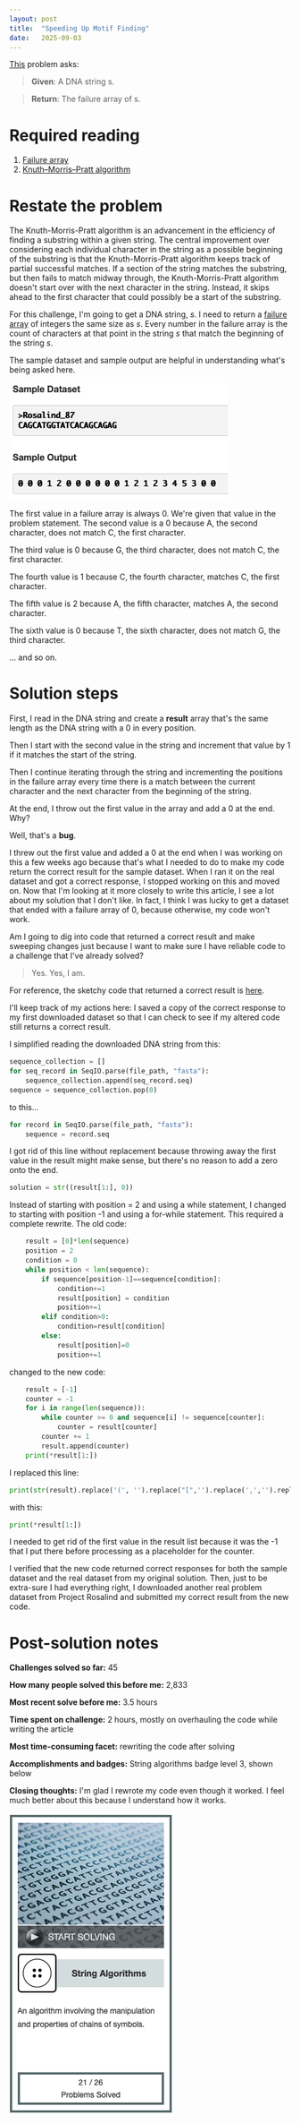```yaml
---
layout: post
title:  "Speeding Up Motif Finding"
date:   2025-09-03
---
```


[This](https://rosalind.info/problems/kmp/) problem asks:

> **Given**: A DNA string s.

> **Return**: The failure array of s.

<!--break-->

# Required reading
1. [Failure array](https://rosalind.info/glossary/failure-array/)
2. [Knuth–Morris–Pratt algorithm](https://en.wikipedia.org/wiki/Knuth%E2%80%93Morris%E2%80%93Pratt_algorithm)

# Restate the problem
The Knuth-Morris-Pratt algorithm is an advancement in the efficiency of finding a substring within a given string. The central improvement over considering each individual character in the string as a possible beginning of the substring is that the Knuth-Morris-Pratt algorithm keeps track of partial successful matches. If a section of the string matches the substring, but then fails to match midway through, the Knuth-Morris-Pratt algorithm doesn't start over with the next character in the string. Instead, it skips ahead to the first character that could possibly be a start of the substring.

For this challenge, I'm going to get a DNA string, _s_. I need to return a [failure array](https://rosalind.info/glossary/failure-array/) of integers the same size as _s_. Every number in the failure array is the count of characters at that point in the string _s_ that match the beginning of the string _s_.

The sample dataset and sample output are helpful in understanding what's being asked here.

![kmp-sample-dataset.png](../assets/kmp-sample-dataset.png)

The first value in a failure array is always 0. We're given that value in the problem statement. The second value is a 0 because A, the second character, does not match C, the first character.

The third value is 0 because G, the third character, does not match C, the first character.

The fourth value is 1 because C, the fourth character, matches C, the first character.

The fifth value is 2 because A, the fifth character, matches A, the second character.

The sixth value is 0 because T, the sixth character, does not match G, the third character.

... and so on.

# Solution steps
First, I read in the DNA string and create a **result** array that's the same length as the DNA string with a 0 in every position.

Then I start with the second value in the string and increment that value by 1 if it matches the start of the string.

Then I continue iterating through the string and incrementing the positions in the failure array every time there is a match between the current character and the next character from the beginning of the string.

At the end, I throw out the first value in the array and add a 0 at the end. Why?

Well, that's a **bug**. 

I threw out the first value and added a 0 at the end when I was working on this a few weeks ago because that's what I needed to do to make my code return the correct result for the sample dataset. When I ran it on the real dataset and got a correct response, I stopped working on this and moved on. Now that I'm looking at it more closely to write this article, I see a lot about my solution that I don't like. In fact, I think I was lucky to get a dataset that ended with a failure array of 0, because otherwise, my code won't work.

Am I going to dig into code that returned a correct result and make sweeping changes just because I want to make sure I have reliable code to a challenge that I've already solved?

> Yes. Yes, I am.

For reference, the sketchy code that returned a correct result is [here](https://github.com/rmbryan71/rosalind/commit/d6d9b5feed55e4717bce5891b48ca7f0c879b45a).

I'll keep track of my actions here:
I saved a copy of the correct response to my first downloaded dataset so that I can check to see if my altered code still returns a correct result.

I simplified reading the downloaded DNA string from this:

```python
sequence_collection = []
for seq_record in SeqIO.parse(file_path, "fasta"):
    sequence_collection.append(seq_record.seq)
sequence = sequence_collection.pop(0)
```

to this...

```python
for record in SeqIO.parse(file_path, "fasta"):
    sequence = record.seq
```

I got rid of this line without replacement because throwing away the first value in the result might make sense, but there's no reason to add a zero onto the end.
```python
solution = str((result[1:], 0))
```

Instead of starting with position = 2 and using a while statement, I changed to starting with position -1 and using a for-while statement. This required a complete rewrite. The old code:

```python
    result = [0]*len(sequence)
    position = 2
    condition = 0
    while position < len(sequence):
        if sequence[position-1]==sequence[condition]:
            condition+=1
            result[position] = condition
            position+=1
        elif condition>0:
            condition=result[condition]
        else:
            result[position]=0
            position+=1
```

changed to the new code:

```python
    result = [-1]
    counter = -1
    for i in range(len(sequence)):
        while counter >= 0 and sequence[i] != sequence[counter]:
            counter = result[counter]
        counter += 1
        result.append(counter)
    print(*result[1:])
```

I replaced this line:
```python
print(str(result).replace('(', '').replace("[",'').replace(',','').replace(']','').replace(')',''))
```

with this:

```python
print(*result[1:])
```

I needed to get rid of the first value in the result list because it was the -1 that I put there before processing as a placeholder for the counter.

I verified that the new code returned correct responses for both the sample dataset and the real dataset from my original solution. Then, just to be extra-sure I had everything right, I downloaded another real problem dataset from Project Rosalind and submitted my correct result from the new code.

# Post-solution notes
**Challenges solved so far:** 45

**How many people solved this before me:** 2,833

**Most recent solve before me:** 3.5 hours

**Time spent on challenge:** 2 hours, mostly on overhauling the code while writing the article

**Most time-consuming facet:** rewriting the code after solving

**Accomplishments and badges:** String algorithms badge level 3, shown below

**Closing thoughts:** I'm glad I rewrote my code even though it worked. I feel much better about this because I understand how it works.

![string-badge-3.png](../assets/string-badge-3.png)
